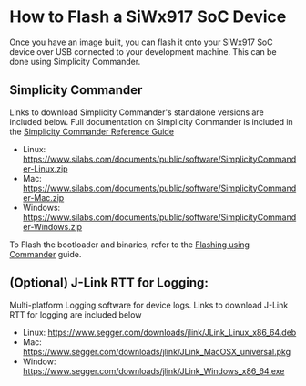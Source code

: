 # How to Flash a SiWx917 SoC Device

Once you have an image built, you can flash it onto your SiWx917 SoC device over USB connected to your development machine. This can be done using Simplicity Commander.


## Simplicity Commander
Links to download Simplicity Commander's standalone versions are included below. Full documentation on Simplicity Commander is included in the [Simplicity Commander Reference Guide](https://www.silabs.com/documents/public/user-guides/ug162-simplicity-commander-reference-guide.pdf)
 - Linux: https://www.silabs.com/documents/public/software/SimplicityCommander-Linux.zip
 - Mac: https://www.silabs.com/documents/public/software/SimplicityCommander-Mac.zip
 - Windows: https://www.silabs.com/documents/public/software/SimplicityCommander-Windows.zip

To Flash the bootloader and binaries, refer to the [Flashing using Commander](./FLASHING_USING_COMMANDER.md) guide.

## (Optional) J-Link RTT for Logging:
Multi-platform Logging software for device logs. Links to download J-Link RTT for logging are included below
 - Linux: https://www.segger.com/downloads/jlink/JLink_Linux_x86_64.deb
 - Mac: https://www.segger.com/downloads/jlink/JLink_MacOSX_universal.pkg
 - Window: https://www.segger.com/downloads/jlink/JLink_Windows_x86_64.exe